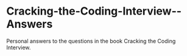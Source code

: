 Cracking-the-Coding-Interview--Answers
======================================

Personal answers to the questions in the book Cracking the Coding Interview.
